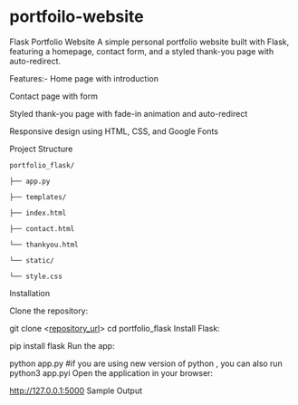 # portfoilo-website
Flask Portfolio Website
A simple personal portfolio website built with Flask, featuring a homepage, contact form, and a styled thank-you page with auto-redirect.

Features:-
Home page with introduction

Contact page with form

Styled thank-you page with fade-in animation and auto-redirect

Responsive design using HTML, CSS, and Google Fonts

Project Structure

    portfolio_flask/

    ├── app.py

    ├── templates/

    ├── index.html

    ├── contact.html

    └── thankyou.html

    └── static/

    └── style.css
    
Installation

Clone the repository:

git clone <[repository_url](https://github.com/soumyarach/portfoilo-website.git)>
cd portfolio_flask
Install Flask:

pip install flask
Run the app:

python app.py
#if you are using new version of python , you can also run
python3 app.pyi 
Open the application in your browser:

http://127.0.0.1:5000
Sample Output
